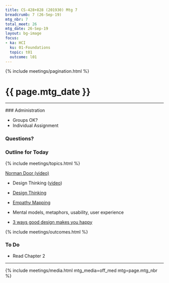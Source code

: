 ```yaml
---
title: CS-428+828 (201930) Mtg 7
breadcrumb: 7 (26-Sep-19)
mtg_nbr: 7
total_meet: 26
mtg_date: 26-Sep-19
layout: bg-image
focus:
- ka: HCI
  ku: 01-Foundations
  topic: t01
  outcome: l01
---
```

{% include meetings/pagination.html %}
<h1 class="text-center">{{ page.mtg_date }}</h1>
<hr />
### Administration

* Groups OK?
* Individual Assignment

### Questions?

### Outline for Today

{% include meetings/topics.html %}

[Norman Door (video)](https://www.youtube.com/watch?v=yY96hTb8WgI)
<!-- https://www.youtube.com/watch?v=WrdSkqRypsg -->
* Design Thinking ([video](https://www.youtube.com/watch?v=pXtN4y3O35M))

* [Design Thinking](https://www.nngroup.com/articles/design-thinking/)
* [Empathy Mapping](https://www.nngroup.com/articles/empathy-mapping/)

* Mental models, metaphors, usability, user experience

* [3 ways good design makes you happy](https://www.ted.com/talks/don_norman_on_design_and_emotion?language=en)

{% include meetings/outcomes.html %}

### To Do

* Read Chapter 2

<hr />
{% include meetings/media.html mtg_media=off_med mtg=page.mtg_nbr %}
